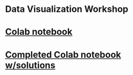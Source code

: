 # Data Visualization Workshop 
# [Colab notebook](https://colab.research.google.com/drive/1WqRCCLdtQdXiNWbFgQkriwAA-Era5Siz?usp=sharing)
# [Completed Colab notebook w/solutions](https://colab.research.google.com/drive/16FQBKZzImRcdkSLjgQuDjSqZDSkp4bfO?usp=sharing)
